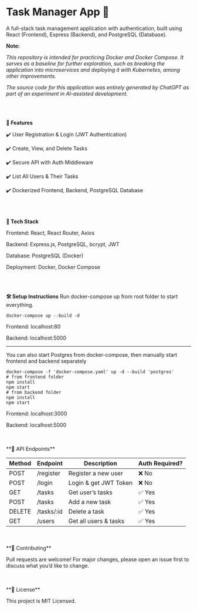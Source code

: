 # Task Manager App 📝

A full-stack task management application with authentication, built using React (Frontend), Express (Backend), and PostgreSQL (Database).

**Note:**

*This repository is intended for practicing Docker and Docker Compose. It serves as a baseline for further exploration, such as breaking the application into microservices and deploying it with Kubernetes, among other improvements.*

*The source code for this application was entirely generated by ChatGPT as part of an experiment in AI-assisted development.*
  
<br/>
<br/>


**📌 Features**

✔️ User Registration & Login (JWT Authentication)

✔️ Create, View, and Delete Tasks

✔️ Secure API with Auth Middleware

✔️ List All Users & Their Tasks 

✔️ Dockerized Frontend, Backend, PostgreSQL Database

  
<br/>
<br/>  

**🚀 Tech Stack**

Frontend: React, React Router, Axios

Backend: Express.js, PostgreSQL, bcrypt, JWT

Database: PostgreSQL (Docker)

Deployment: Docker, Docker Compose

<br/>
<br/>

**🛠️ Setup Instructions**
Run docker-compose up from root folder to start everything.

    docker-compose up --build -d

Frontend: localhost:80

Backend: localhost:5000

---


You can also start Postgres from docker-compose, then manually start frontend and backend separately

    docker-compose -f 'docker-compose.yaml' up -d --build 'postgres' 
    # from frontend folder
    npm install
    npm start
    # from backend folder
    npm install
    npm start
Frontend: localhost:3000

Backend: localhost:5000

  
<br/>
<br/>
**🔌 API Endpoints**

|  Method| Endpoint | Description| Auth Required?
|--|--|--|--|
|POST | /register  |  Register a new user|  ❌ No|
|POST |/login | Login & get JWT Token| ❌ No
|GET |/tasks |Get user’s tasks |✅ Yes
|POST |/tasks |Add a new task |✅ Yes
|DELETE |/tasks/:id| Delete a task |✅ Yes
|GET |/users |Get all users & tasks |✅ Yes

<br/>
<br/>  
**🤝 Contributing**

Pull requests are welcome! For major changes, please open an issue first to discuss what you’d like to change.

  
<br/>
<br/>
**📝 License**

This project is MIT Licensed.